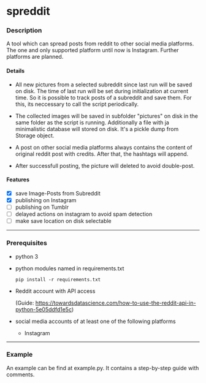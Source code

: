 # spreddit

### Description

A tool which can spread posts from reddit to other social media platforms. The one and only supported platform until now is Instagram. Further platforms are planned.

#### Details

- All new pictures from a selected subreddit since last run will be saved on disk. The time of last run will be set during initialization at current time. So it is possible to track posts of a subreddit and save them. For this, its neccessary to call the script periodically.

- The collected images will be saved in subfolder "pictures" on disk in the same folder as the script is running. Additionally a file with ja minimalistic database will stored on disk. It's a pickle dump from Storage object.

- A post on other social media platforms always contains the content of original reddit post with credits. After that, the hashtags will append.

- After successfull posting, the picture will deleted to avoid double-post.

#### Features

- [x] save Image-Posts from Subreddit
- [x] publishing on Instagram
- [ ] publishing on Tumblr
- [ ] delayed actions on instagram to avoid spam detection
- [ ] make save location on disk selectable

---

### Prerequisites

- python 3

- python modules named in requirements.txt
  
  ```pip install -r requirements.txt```

- Reddit account with API access

  (Guide: https://towardsdatascience.com/how-to-use-the-reddit-api-in-python-5e05ddfd1e5c)

- social media accounts of at least one of the following platforms
  - Instagram

---

### Example

An example can be find at example.py. It contains a step-by-step guide with comments.
